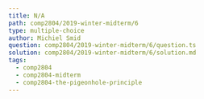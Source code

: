 ```yaml
---
title: N/A
path: comp2804/2019-winter-midterm/6
type: multiple-choice
author: Michiel Smid
question: comp2804/2019-winter-midterm/6/question.ts
solution: comp2804/2019-winter-midterm/6/solution.md
tags:
  - comp2804
  - comp2804-midterm
  - comp2804-the-pigeonhole-principle
---
```


